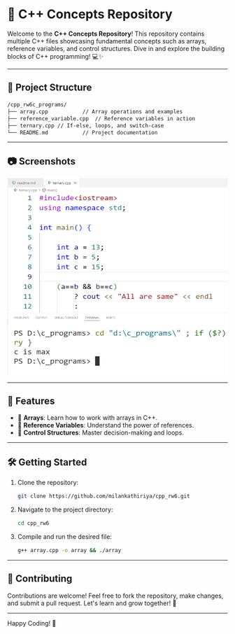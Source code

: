 # 🚀 C++ Concepts Repository

Welcome to the **C++ Concepts Repository**! This repository contains multiple C++ files showcasing fundamental concepts such as arrays, reference variables, and control structures. Dive in and explore the building blocks of C++ programming! 💻✨

---

## 📂 Project Structure

```
/cpp_rw6c_programs/
├── array.cpp           // Array operations and examples
├── reference_variable.cpp  // Reference variables in action
├── ternary.cpp // If-else, loops, and switch-case
└── README.md           // Project documentation
```

---

## 📷 Screenshots

<img src="array_pic.png" width="600px" height="450px" />

---

## 📜 Features

- 🧮 **Arrays**: Learn how to work with arrays in C++.
- 🔗 **Reference Variables**: Understand the power of references.
- 🔄 **Control Structures**: Master decision-making and loops.

---

## 🛠️ Getting Started

1. Clone the repository:
    ```bash
    git clone https://github.com/milankathiriya/cpp_rw6.git
    ```
2. Navigate to the project directory:
    ```bash
    cd cpp_rw6
    ```
3. Compile and run the desired file:
    ```bash
    g++ array.cpp -o array && ./array
    ```

---

## 🤝 Contributing

Contributions are welcome! Feel free to fork the repository, make changes, and submit a pull request. Let's learn and grow together! 🌟

---

Happy Coding! 🎉